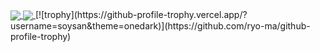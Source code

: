 <a href="https://github.com/anuraghazra/github-readme-stats">
  <img align="center" src="https://github-readme-stats.vercel.app/api?username=soysan&show_icons=true&theme=vue-dark" />
</a>
<a href="https://github.com/anuraghazra/convoychat">
  <img align="center" src="https://github-readme-stats.vercel.app/api/top-langs/?username=soysan&layout=compact" />
</a>
[![trophy](https://github-profile-trophy.vercel.app/?username=soysan&theme=onedark)](https://github.com/ryo-ma/github-profile-trophy)
